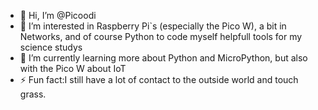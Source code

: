 - 👋 Hi, I’m @Picoodi 
- 👀 I’m interested in Raspberry Pi`s (especially the Pico W), a bit in Networks, and of course Python to code myself helpfull tools for my science studys 
- 🌱 I’m currently learning more about Python and MicroPython, but also with the Pico W about IoT
- ⚡ Fun fact:I still have a lot of contact to the outside world and touch grass.

<!---
Picoodi/Picoodi is a ✨ special ✨ repository because its `README.md` (this file) appears on your GitHub profile.
You can click the Preview link to take a look at your changes.
--->
